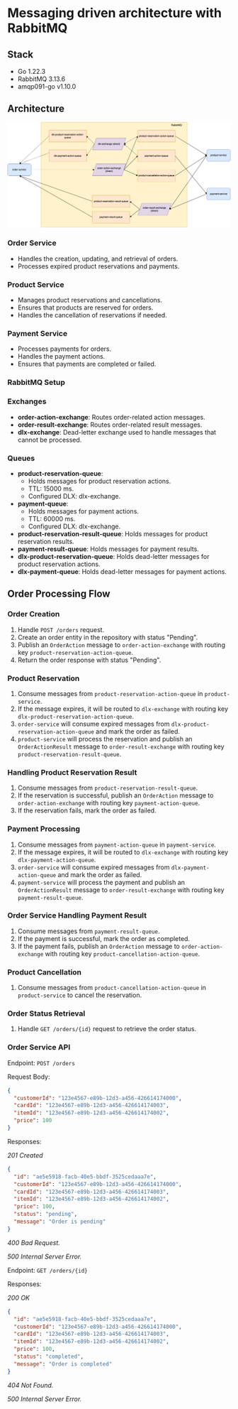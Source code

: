 # Messaging driven architecture with RabbitMQ

## Stack

- Go 1.22.3
- RabbitMQ 3.13.6
- amqp091-go v1.10.0

## Architecture

![img.png](img.png)

### Order Service

- Handles the creation, updating, and retrieval of orders.
- Processes expired product reservations and payments.

### Product Service

- Manages product reservations and cancellations.
- Ensures that products are reserved for orders.
- Handles the cancellation of reservations if needed.

### Payment Service

- Processes payments for orders.
- Handles the payment actions.
- Ensures that payments are completed or failed.

### RabbitMQ Setup

### Exchanges

- **order-action-exchange**: Routes order-related action messages.
- **order-result-exchange**: Routes order-related result messages.
- **dlx-exchange**: Dead-letter exchange used to handle messages that cannot be processed.

### Queues

- **product-reservation-queue**:
    - Holds messages for product reservation actions.
    - TTL: 15000 ms.
    - Configured DLX: dlx-exchange.
- **payment-queue**:
    - Holds messages for payment actions.
    - TTL: 60000 ms.
    - Configured DLX: dlx-exchange.
- **product-reservation-result-queue**: Holds messages for product reservation results.
- **payment-result-queue**: Holds messages for payment results.
- **dlx-product-reservation-queue**: Holds dead-letter messages for product reservation actions.
- **dlx-payment-queue**: Holds dead-letter messages for payment actions.

## Order Processing Flow

### Order Creation

1. Handle `POST /orders` request.
2. Create an order entity in the repository with status "Pending".
3. Publish an `OrderAction` message to `order-action-exchange` with routing key `product-reservation-action-queue`.
4. Return the order response with status "Pending".

### Product Reservation

1. Consume messages from `product-reservation-action-queue` in `product-service`.
2. If the message expires, it will be routed to `dlx-exchange` with routing key `dlx-product-reservation-action-queue`.
3. `order-service` will consume expired messages from `dlx-product-reservation-action-queue` and mark the order as
   failed.
4. `product-service` will process the reservation and publish an `OrderActionResult` message to `order-result-exchange`
   with routing key `product-reservation-result-queue`.

### Handling Product Reservation Result

1. Consume messages from `product-reservation-result-queue`.
2. If the reservation is successful, publish an `OrderAction` message to `order-action-exchange` with routing key
   `payment-action-queue`.
3. If the reservation fails, mark the order as failed.

### Payment Processing

1. Consume messages from `payment-action-queue` in `payment-service`.
2. If the message expires, it will be routed to `dlx-exchange` with routing key `dlx-payment-action-queue`.
3. `order-service` will consume expired messages from `dlx-payment-action-queue` and mark the order as failed.
4. `payment-service` will process the payment and publish an `OrderActionResult` message to `order-result-exchange` with
   routing key `payment-result-queue`.

### Order Service Handling Payment Result

1. Consume messages from `payment-result-queue`.
2. If the payment is successful, mark the order as completed.
3. If the payment fails, publish an `OrderAction` message to `order-action-exchange` with routing key
   `product-cancellation-action-queue`.

### Product Cancellation

1. Consume messages from `product-cancellation-action-queue` in `product-service` to cancel the reservation.

### Order Status Retrieval

1. Handle `GET /orders/{id}` request to retrieve the order status.

### Order Service API

Endpoint: `POST /orders`

Request Body:

```json
{
  "customerId": "123e4567-e89b-12d3-a456-426614174000",
  "cardId": "123e4567-e89b-12d3-a456-426614174003",
  "itemId": "123e4567-e89b-12d3-a456-426614174002",
  "price": 100
}
```

Responses:

*201 Created*

```json
{
  "id": "ae5e5918-facb-40e5-bbdf-3525cedaaa7e",
  "customerId": "123e4567-e89b-12d3-a456-426614174000",
  "cardId": "123e4567-e89b-12d3-a456-426614174003",
  "itemId": "123e4567-e89b-12d3-a456-426614174002",
  "price": 100,
  "status": "pending",
  "message": "Order is pending"
}
```

*400 Bad Request.*

*500 Internal Server Error.*

Endpoint: `GET /orders/{id}`

Responses:

*200 OK*

```json
{
  "id": "ae5e5918-facb-40e5-bbdf-3525cedaaa7e",
  "customerId": "123e4567-e89b-12d3-a456-426614174000",
  "cardId": "123e4567-e89b-12d3-a456-426614174003",
  "itemId": "123e4567-e89b-12d3-a456-426614174002",
  "price": 100,
  "status": "completed",
  "message": "Order is completed"
}
```

*404 Not Found.*

*500 Internal Server Error.*
